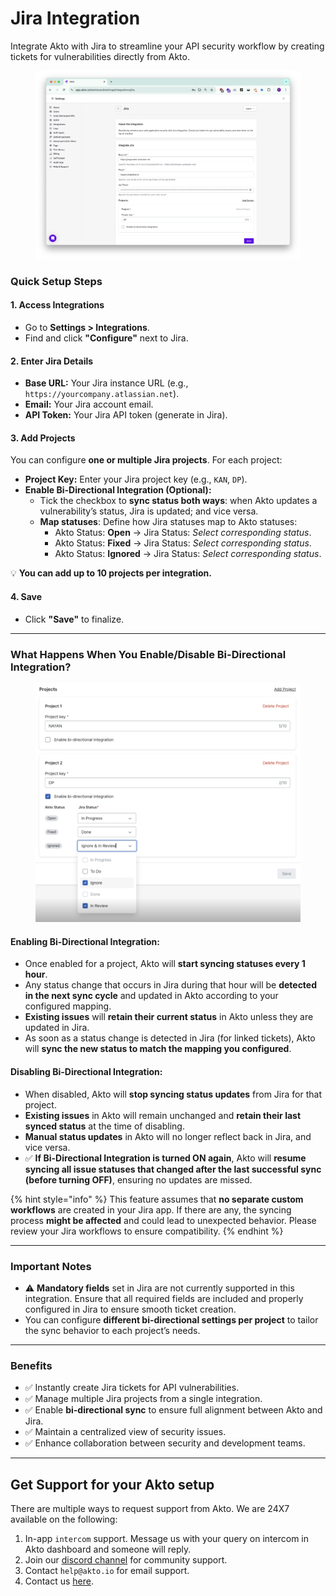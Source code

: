 # Jira Integration

Integrate Akto with Jira to streamline your API security workflow by creating tickets for vulnerabilities directly from Akto.

<figure><img src="../../.gitbook/assets/image (98).png" alt=""><figcaption></figcaption></figure>

### Quick Setup Steps

#### 1. Access Integrations

* Go to **Settings > Integrations**.
* Find and click **"Configure"** next to Jira.

#### 2. Enter Jira Details

* **Base URL:** Your Jira instance URL (e.g., `https://yourcompany.atlassian.net`).
* **Email:** Your Jira account email.
* **API Token:** Your Jira API token (generate in Jira).

#### 3. Add Projects

You can configure **one or multiple Jira projects**. For each project:

* **Project Key:** Enter your Jira project key (e.g., `KAN`, `DP`).
* **Enable Bi-Directional Integration (Optional):**
  * Tick the checkbox to **sync status both ways**: when Akto updates a vulnerability’s status, Jira is updated; and vice versa.
  * **Map statuses**: Define how Jira statuses map to Akto statuses:
    * Akto Status: **Open** → Jira Status: _Select corresponding status_.
    * Akto Status: **Fixed** → Jira Status: _Select corresponding status_.
    * Akto Status: **Ignored** → Jira Status: _Select corresponding status_.

💡 **You can add up to 10 projects per integration.**

#### 4. Save

* Click **"Save"** to finalize.

***

### What Happens When You Enable/Disable Bi-Directional Integration?

<figure><img src="../../.gitbook/assets/image.png" alt=""><figcaption></figcaption></figure>

#### Enabling Bi-Directional Integration:

* Once enabled for a project, Akto will **start syncing statuses every 1 hour**.
* Any status change that occurs in Jira during that hour will be **detected in the next sync cycle** and updated in Akto according to your configured mapping.
* **Existing issues** will **retain their current status** in Akto unless they are updated in Jira.
* As soon as a status change is detected in Jira (for linked tickets), Akto will **sync the new status to match the mapping you configured**.

#### Disabling Bi-Directional Integration:

* When disabled, Akto will **stop syncing status updates** from Jira for that project.
* **Existing issues** in Akto will remain unchanged and **retain their last synced status** at the time of disabling.
* **Manual status updates** in Akto will no longer reflect back in Jira, and vice versa.
* ✅ **If Bi-Directional Integration is turned ON again**, Akto will **resume syncing all issue statuses that changed after the last successful sync (before turning OFF)**, ensuring no updates are missed.

{% hint style="info" %}
This feature assumes that **no separate custom workflows** are created in your Jira app. If there are any, the syncing process **might be affected** and could lead to unexpected behavior. Please review your Jira workflows to ensure compatibility.
{% endhint %}

***

### Important Notes

* ⚠️ **Mandatory fields** set in Jira are not currently supported in this integration. Ensure that all required fields are included and properly configured in Jira to ensure smooth ticket creation.
* You can configure **different bi-directional settings per project** to tailor the sync behavior to each project’s needs.

***

### Benefits

* ✅ Instantly create Jira tickets for API vulnerabilities.
* ✅ Manage multiple Jira projects from a single integration.
* ✅ Enable **bi-directional sync** to ensure full alignment between Akto and Jira.
* ✅ Maintain a centralized view of security issues.
* ✅ Enhance collaboration between security and development teams.

***

## Get Support for your Akto setup

There are multiple ways to request support from Akto. We are 24X7 available on the following:

1. In-app `intercom` support. Message us with your query on intercom in Akto dashboard and someone will reply.
2. Join our [discord channel](https://www.akto.io/community) for community support.
3. Contact `help@akto.io` for email support.
4. Contact us [here](https://www.akto.io/contact-us).
